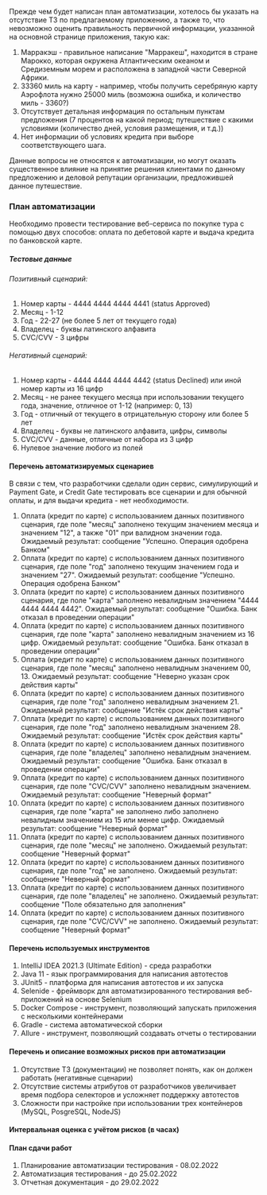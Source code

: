 Прежде чем будет написан план автоматизации, хотелось бы указать на отсутствие ТЗ по предлагаемому приложению, а также то, что невозможно оценить правильность первичной информации, указанной на основной странице приложения, такую как:
1. Марракэш - правильное написание "Марракеш", находится в стране Марокко, которая окружена Атлантическим океаном и Средиземным морем и расположена в западной части Северной Африки.
2. 33360 миль на карту - например, чтобы получить серебряную карту Аэрофлота нужно 25000 миль (возможна ошибка, и количество миль - 3360?)
3. Отсутствует детальная информация по остальным пунктам предложения (7 процентов на какой период; путешествие с какими условиями (количество дней, условия размещения, и т.д.)) 
4. Нет информации об условиях кредита при выборе соответствующего шага.

Данные вопросы не относятся к автоматизации, но могут оказать существенное влияние на принятие решения клиентами по данному предложению и деловой репутации организации, предложившей данное путешествие.

###   План автоматизации

Необходимо провести тестирование веб-сервиса по покупке тура с помощью двух способов: оплата по дебетовой карте и выдача кредита по банковской карте.

##### Тестовые данные 
###### Позитивный сценарий:
1. Номер карты - 4444 4444 4444 4441 (status Approved)
2. Месяц - 1-12
3. Год - 22-27 (не более 5 лет от текущего года)
4. Владелец - буквы латинского алфавита
5. CVC/CVV - 3 цифры

###### Негативный сценарий:
1. Номер карты - 4444 4444 4444 4442 (status Declined) или иной номер карты из 16 цифр
2. Месяц - не ранее текущего месяца при использовании текущего года, значение, отличное от 1-12 (например: 0, 13)
3. Год - отличный от текущего в отрицательную сторону или более 5 лет
4. Владелец - буквы не латинского алфавита, цифры, символы
5. CVC/CVV - данные, отличные от набора из 3 цифр
6. Нулевое значение любого из полей

#### Перечень автоматизируемых сценариев

В связи с тем, что разработчики сделали один сервис, симулирующий и Payment Gate, и Credit Gate тестировать все сценарии и для обычной оплаты, и для выдачи кредита - нет необходимости.
1. Оплата (кредит по карте) с использованием данных позитивного сценария, где поле "месяц" заполнено текущим значением месяца и значением "12", а также "01" при валидном значении года. Ожидаемый результат: сообщение "Успешно. Операция одобрена Банком"
2. Оплата (кредит по карте) с использованием данных позитивного сценария, где поле "год" заполнено текущим значением года и значением "27". Ожидаемый результат: сообщение "Успешно. Операция одобрена Банком"
3. Оплата (кредит по карте) с использованием данных позитивного сценария, где поле "карта" заполнено невалидным значением "4444 4444 4444 4442". Ожидаемый результат: сообщение "Ошибка. Банк отказал в проведении операции"
4. Оплата (кредит по карте) с использованием данных позитивного сценария, где поле "карта" заполнено невалидным значением из 16 цифр. Ожидаемый результат: сообщение "Ошибка. Банк отказал в проведении операции"
5. Оплата (кредит по карте) с использованием данных позитивного сценария, где поле "месяц" заполнено невалидным значением 00, 13. Ожидаемый результат: сообщение "Неверно указан срок действия карты"
6. Оплата (кредит по карте) с использованием данных позитивного сценария, где поле "год" заполнено невалидным значением 21. Ожидаемый результат: сообщение "Истёк срок действия карты"
7. Оплата (кредит по карте) с использованием данных позитивного сценария, где поле "год" заполнено невалидным значением 28. Ожидаемый результат: сообщение "Истёк срок действия карты"
8. Оплата (кредит по карте) с использованием данных позитивного сценария, где поле "владелец" заполнено невалидным значением.  Ожидаемый результат: сообщение "Ошибка. Банк отказал в проведении операции"
9. Оплата (кредит по карте) с использованием данных позитивного сценария, где поле "CVC/CVV" заполнено невалидным значением.  Ожидаемый результат: сообщение "Неверный формат"
10. Оплата (кредит по карте) с использованием данных позитивного сценария, где поле "карта" не заполнено либо заполнено невалидным значением из 15 или менее цифр. Ожидаемый результат: сообщение "Неверный формат"
11. Оплата (кредит по карте) с использованием данных позитивного сценария, где поле "месяц" не заполнено. Ожидаемый результат: сообщение "Неверный формат"
12. Оплата (кредит по карте) с использованием данных позитивного сценария, где поле "год" не заполнено. Ожидаемый результат: сообщение "Неверный формат"
13. Оплата (кредит по карте) с использованием данных позитивного сценария, где поле "владелец" не заполнено.  Ожидаемый результат: сообщение "Поле обязательно для заполнения"
14. Оплата (кредит по карте) с использованием данных позитивного сценария, где поле "CVC/CVV" не заполнено.  Ожидаемый результат: сообщение "Неверный формат"

#### Перечень используемых инструментов
1. IntelliJ IDEA 2021.3 (Ultimate Edition) - среда разработки
2. Java 11 - язык программирования для написания автотестов
3. JUnit5 - платформа для написания автотестов и их запуска
4. Selenide - фреймворк для автоматизированного тестирования веб-приложений на основе Selenium
5. Docker Compose - инструмент, позволяющий запускать приложения с несколькими контейнерами 
6. Gradle - система автоматической сборки
7. Allure - инструмент, позволяющий создавать отчеты о тестировании

#### Перечень и описание возможных рисков при автоматизации
1. Отсутствие ТЗ (документации) не позволяет понять, как он должен работать (негативные сценарии)
2. Отсутствие системы атрибутов от разработчиков увеличивает время подбора селекторов и усложняет поддержку автотестов
3. Сложности при настройке при использовании трех контейнеров (MySQL, PosgreSQL, NodeJS) 

#### Интервальная оценка с учётом рисков (в часах)


#### План сдачи работ

1. Планирование автоматизации тестирования - 08.02.2022
2. Автоматизация тестирования - до 25.02.2022
3. Отчетная документация - до 29.02.2022 
